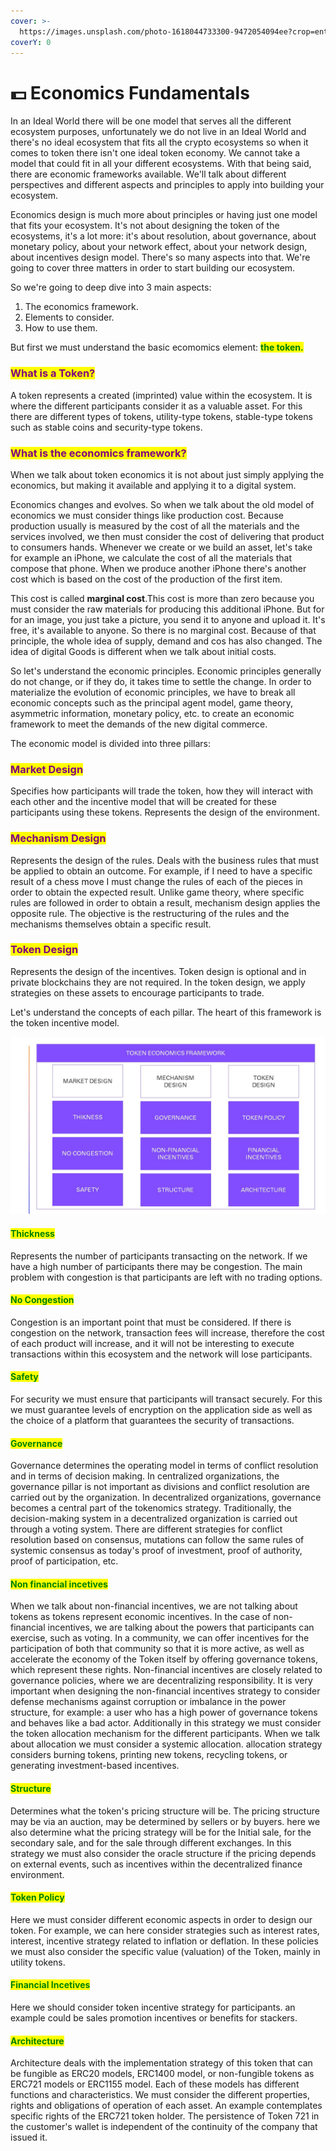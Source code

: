 ```yaml
---
cover: >-
  https://images.unsplash.com/photo-1618044733300-9472054094ee?crop=entropy&cs=tinysrgb&fm=jpg&ixid=MnwxOTcwMjR8MHwxfHNlYXJjaHwyfHxlY29ub215fGVufDB8fHx8MTY1NjMwNjkyNg&ixlib=rb-1.2.1&q=80
coverY: 0
---
```


# 💵 Economics Fundamentals

In an Ideal World there will be one model that serves all the different ecosystem purposes, unfortunately we do not live in an Ideal World and there's no ideal ecosystem that fits all the crypto ecosystems so when it comes to token there isn't one ideal token economy. We cannot take a model that could fit in all your different ecosystems. With that being said, there are economic frameworks available. We'll talk about different perspectives and different aspects and principles to apply into building your ecosystem.

Economics design is much more about principles or having just one model that fits your ecosystem. It's not about designing the token of the ecosystems, it's a lot more: it's about resolution, about governance, about monetary policy, about your network effect, about your network design, about incentives design model. There's so many aspects into that. We're going to cover three matters in order to start building our ecosystem.

So we're going to deep dive into 3 main aspects:

1. The economics framework.&#x20;
2. Elements to consider.&#x20;
3. How to use them.

But first we must understand the basic ecomomics element: <mark style="color:green;">**the token.**</mark>

### <mark style="color:purple;">**What is a Token?**</mark>

A token represents a created (imprinted) value within the ecosystem. It is where the different participants consider it as a valuable asset. For this there are different types of tokens, utility-type tokens, stable-type tokens such as stable coins and security-type tokens.&#x20;

### <mark style="color:purple;">What is the economics framework?</mark>

When we talk about token economics it is not about just simply applying the economics, but making it available and applying it to a digital system.

Economics changes and evolves. So when we talk about the old model of economics we must consider things like production cost. Because production usually is measured by the cost of all the materials and the services involved, we then must consider the cost of delivering that product to consumers hands. Whenever we create or we build an asset, let's take for example an iPhone, we calculate the cost of all the materials that compose that phone. When we produce another iPhone there's another cost which is based on the cost of the production of the first item.

This cost is called **marginal cost**.This cost is more than zero because you must consider the raw materials for producing this additional iPhone. But for for an image, you just take a picture, you send it to anyone and upload it. It's free, it's available to anyone. So there is no marginal cost. Because of that principle, the whole idea of supply, demand and cos has also changed. The idea of digital Goods is different when we talk about initial costs.

So let's understand the economic principles. Economic principles generally do not change, or if they do, it takes time to settle the change. In order to materialize the evolution of economic principles, we have to break all economic concepts such as the principal agent model, game theory, asymmetric information, monetary policy, etc. to create an economic framework to meet the demands of the new digital commerce.&#x20;

The economic model is divided into three pillars:

### <mark style="color:purple;">Market Design</mark>

Specifies how participants will trade the token, how they will interact with each other and the incentive model that will be created for these participants using these tokens. Represents the design of the environment.

### <mark style="color:purple;">Mechanism Design</mark>

Represents the design of the rules. Deals with the business rules that must be applied to obtain an outcome. For example, if I need to have a specific result of a chess move I must change the rules of each of the pieces in order to obtain the expected result. Unlike game theory, where specific rules are followed in order to obtain a result, mechanism design applies the opposite rule. The objective is the restructuring of the rules and the mechanisms themselves obtain a specific result.

### <mark style="color:purple;">Token Design</mark>

Represents the design of the incentives. Token design is optional and in private blockchains they are not required. In the token design, we apply strategies on these assets to encourage participants to trade.&#x20;

Let's understand the concepts of each pillar. The heart of this framework is the token incentive model.

![](../.gitbook/assets/Tokenomics.jpg)

#### <mark style="color:green;">Thickness</mark>

Represents the number of participants transacting on the network. If we have a high number of participants there may be congestion. The main problem with congestion is that participants are left with no trading options.

#### <mark style="color:green;">**No Congestion**</mark>

Congestion is an important point that must be considered. If there is congestion on the network, transaction fees will increase, therefore the cost of each product will increase, and it will not be interesting to execute transactions within this ecosystem and the network will lose participants.

#### <mark style="color:green;">**Safety**</mark>

For security we must ensure that participants will transact securely. For this we must guarantee levels of encryption on the application side as well as the choice of a platform that guarantees the security of transactions.

#### <mark style="color:green;">**Governance**</mark>

Governance determines the operating model in terms of conflict resolution and in terms of decision making. In centralized organizations, the governance pillar is not important as divisions and conflict resolution are carried out by the organization. In decentralized organizations, governance becomes a central part of the tokenomics strategy. Traditionally, the decision-making system in a decentralized organization is carried out through a voting system. There are different strategies for conflict resolution based on consensus, mutations can follow the same rules of systemic consensus as today's proof of investment, proof of authority, proof of participation, etc.

#### <mark style="color:green;">**Non financial incetives**</mark>

When we talk about non-financial incentives, we are not talking about tokens as tokens represent economic incentives. In the case of non-financial incentives, we are talking about the powers that participants can exercise, such as voting. In a community, we can offer incentives for the participation of both that community so that it is more active, as well as accelerate the economy of the Token itself by offering governance tokens, which represent these rights. Non-financial incentives are closely related to governance policies, where we are decentralizing responsibility. It is very important when designing the non-financial incentives strategy to consider defense mechanisms against corruption or imbalance in the power structure, for example: a user who has a high power of governance tokens and behaves like a bad actor. Additionally in this strategy we must consider the token allocation mechanism for the different participants. When we talk about allocation we must consider a systemic allocation. allocation strategy considers burning tokens, printing new tokens, recycling tokens, or generating investment-based incentives.

#### <mark style="color:green;">**Structure**</mark>

Determines what the token's pricing structure will be. The pricing structure may be via an auction, may be determined by sellers or by buyers. here we also determine what the pricing strategy will be for the Initial sale, for the secondary sale, and for the sale through different exchanges. In this strategy we must also consider the oracle structure if the pricing depends on external events, such as incentives within the decentralized finance environment.

#### <mark style="color:green;">**Token Policy**</mark>

Here we must consider different economic aspects in order to design our token. For example, we can here consider strategies such as interest rates, interest, incentive strategy related to inflation or deflation. In these policies we must also consider the specific value (valuation) of the Token, mainly in utility tokens.

#### <mark style="color:green;">**Financial Incetives**</mark>

Here we should consider token incentive strategy for participants. an example could be sales promotion incentives or benefits for stackers.

#### <mark style="color:green;">**Architecture**</mark>

Architecture deals with the implementation strategy of this token that can be fungible as ERC20 models, ERC1400 model, or non-fungible tokens as ERC721 models or ERC1155 model. Each of these models has different functions and characteristics. We must consider the different properties, rights and obligations of operation of each asset. An example contemplates specific rights of the ERC721 token holder. The persistence of Token 721 in the customer's wallet is independent of the continuity of the company that issued it.
